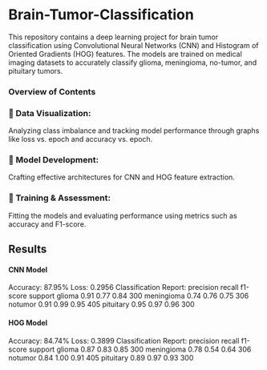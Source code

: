 # Brain-Tumor-Classification
This repository contains a deep learning project for brain tumor classification using Convolutional Neural Networks (CNN) and Histogram of Oriented Gradients (HOG) features. The models are trained on medical imaging datasets to accurately classify glioma, meningioma, no-tumor, and pituitary tumors.

### Overview of Contents
### 🧠  Data Visualization: 
Analyzing class imbalance and tracking model performance through graphs like loss vs. epoch and accuracy vs. epoch.

### 🧠  Model Development: 
Crafting effective architectures for CNN and HOG feature extraction.

### 🧠 Training & Assessment: 
Fitting the models and evaluating performance using metrics such as accuracy and F1-score.

## Results
#### CNN Model
Accuracy: 87.95%
Loss: 0.2956
Classification Report:
              precision    recall  f1-score   support
      glioma       0.91      0.77      0.84       300
  meningioma       0.74      0.76      0.75       306
     notumor       0.91      0.99      0.95       405
   pituitary       0.95      0.97      0.96       300

#### HOG Model
Accuracy: 84.74%
Loss: 0.3899
Classification Report:
              precision    recall  f1-score   support
      glioma       0.87      0.83      0.85       300
  meningioma       0.78      0.54      0.64       306
     notumor       0.84      1.00      0.91       405
   pituitary       0.89      0.97      0.93       300
